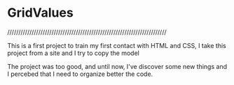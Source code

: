 # GridValues

////////////////////////////////////////////////////////////////////////

This is a first project to train my first contact with HTML and CSS, I take this project from a site and I try to copy the model

The project was too good, and until now, I've discover some new things and I percebed that I need to organize better the code.

